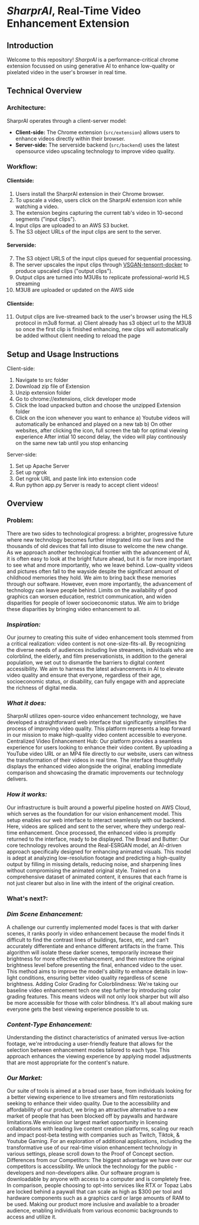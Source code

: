# _SharprAI_, Real-Time Video Enhancement Extension

## Introduction

Welcome to this repository! _SharprAI_ is a performance-critical chrome extension focussed on using generative AI to enhance low-quality or pixelated video in the user's browser in real time. 

## Technical Overview 

### Architecture:

SharprAI operates through a client-server model:
* **Client-side:** The Chrome extension (`src/extension`) allows users to enhance videos directly within their browser.
* **Server-side:** The serverside backend (`src/backend`) uses the latest opensource video upscaling technology to improve video quality.

### Workflow: 
#### Clientside:
1. Users install the SharprAI extension in their Chrome browser.
2. To upscale a video, users click on the SharprAI extension icon while watching a video.
3. The extension begins capturing the current tab's video in 10-second segments ("input clips").
4. Input clips are uploaded to an AWS S3 bucket.
5. The S3 object URLs of the input clips are sent to the server.
#### Serverside:
7. The S3 object URLS of the input clips queued for sequential processing.
8. The server upscales the input clips through [VSGAN-tensorrt-docker](https://github.com/styler00dollar/VSGAN-tensorrt-docker) to produce upscaled clips ("output clips").
9. Output clips are turned into M3U8s to replicate professional-world HLS streaming
10. M3U8 are uploaded or updated on the AWS side

#### Clientside:
11. Output clips are live-streamed back to the user's browser using the HLS protocol in m3u8 format.
a) Client already has s3 object url to the M3U8 so once the first clip is finished enhancing, new clips will automatically be added without client needing to reload the page

## Setup and Usage Instructions
Client-side:
1. Navigate to src folder
2. Download zip file of Extension
3. Unzip extension folder
4. Go to chrome://extensions, click developer mode
5. Click the load unpacked button and choose the unzipped Extension folder
6. Click on the icon whenever you want to enhance
  a) Youtube videos will automatically be enhanced and played on a new tab
  b) On other websites, after clicking the icon, full screen the tab for optimal viewing experience
     After intial 10 second delay, the video will play continously on the same new tab until you stop enhancing

Server-side:
1. Set up Apache Server
2. Set up ngrok
3. Get ngrok URL and paste link into extension code
4. Run python app.py
Server is ready to accept client videos!


## Overview
### Problem:
There are two sides to technological progress: a brighter, progressive future where new technology becomes further integrated into our lives and the thousands of old devices that fall into disuse to welcome the new change. As we approach another technological frontier with the advancement of AI, it is often easy to look at the bright future ahead, but it is far more important to see what and more importantly, who we leave behind. Low-quality videos and pictures often fall to the wayside despite the significant amount of childhood memories they hold. We aim to bring back these memories through our software. However, even more importantly, the advancement of technology can leave people behind. Limits on the availability of good graphics can worsen education, restrict communication, and widen disparities for people of lower socioeconomic status. We aim to bridge these disparities by bringing video enhancement to all.
### _Inspiration:_
Our journey to creating this suite of video enhancement tools stemmed from a critical realization: video content is not one-size-fits-all. By recognizing the diverse needs of audiences including live streamers, individuals who are colorblind, the elderly, and film preservationists, in addition to the general population, we set out to dismantle the barriers to digital content accessibility. We aim to harness the latest advancements in AI to elevate video quality and ensure that everyone, regardless of their age, socioeconomic status, or disability, can fully engage with and appreciate the richness of digital media.
### _What it does:_
SharprAI utilizes open-source video enhancement technology, we have developed a straightforward web interface that significantly simplifies the process of improving video quality. This platform represents a leap forward in our mission to make high-quality video content accessible to everyone.
Centralized Video Enhancement Hub: Our platform provides a seamless experience for users looking to enhance their video content. By uploading a YouTube video URL or an MP4 file directly to our website, users can witness the transformation of their videos in real time. The interface thoughtfully displays the enhanced video alongside the original, enabling immediate comparison and showcasing the dramatic improvements our technology delivers.
### _How it works:_
Our infrastructure is built around a powerful pipeline hosted on AWS Cloud, which serves as the foundation for our vision enhancement model. This setup enables our web interface to interact seamlessly with our backend. Here, videos are spliced and sent to the server, where they undergo real-time enhancement. Once processed, the enhanced video is promptly returned to the interface, ready to be displayed.
The Bread and Butter: Our core technology revolves around the Real-ESRGAN model, an AI-driven approach specifically designed for enhancing animated visuals. This model is adept at analyzing low-resolution footage and predicting a high-quality output by filling in missing details, reducing noise, and sharpening lines without compromising the animated original style. Trained on a comprehensive dataset of animated content, it ensures that each frame is not just clearer but also in line with the intent of the original creation.
### What's next?:
### _Dim Scene Enhancement:_ 
A challenge our currently implemented model faces is that with darker scenes, it ranks poorly in video enhancement because the model finds it difficult to find the contrast lines of buildings, faces, etc, and can’t accurately differentiate and enhance different artifacts in the frame. This algorithm will isolate these darker scenes, temporarily increase their brightness for more effective enhancement, and then restore the original brightness level before presenting the final, enhanced video to the user. This method aims to improve the model's ability to enhance details in low-light conditions, ensuring better video quality regardless of scene brightness.
Adding Color Grading for Colorblindness: We're taking our baseline video enhancement tech one step further by introducing color grading features. This means videos will not only look sharper but will also be more accessible for those with color blindness. It's all about making sure everyone gets the best viewing experience possible to us.
### _Content-Type Enhancement:_ 
Understanding the distinct characteristics of animated versus live-action footage, we're introducing a user-friendly feature that allows for the selection between enhancement modes tailored to each type. This approach enhances the viewing experience by applying model adjustments that are most appropriate for the content's nature.
### _Our Market:_
Our suite of tools is aimed at a broad user base, from individuals looking for a better viewing experience to live streamers and film restorationists seeking to enhance their video quality. Due to the accessibility and affordability of our product, we bring an attractive alternative to a new market of people that has been blocked off by paywalls and hardware limitations.We envision our largest market opportunity in licensing collaborations with leading live content creation platforms, scaling our reach and impact post-beta testing with companies such as Twitch, Tiktok, & Youtube Gaming. For an exploration of additional applications, including the transformative use of our real-time vision enhancement technology in various settings, please scroll down to the Proof of Concept section.
Differences from our Competitors:
The biggest advantage we have over our competitors is accessibility. We unlock the technology for the public - developers and non-developers alike. Our software program is downloadable by anyone with access to a computer and is completely free. In comparison, people choosing to opt-into services like RTX or Topaz Labs are locked behind a paywall that can scale as high as $300 per tool and hardware components such as a graphics card or large amounts of RAM to be used. Making our product more inclusive and available to a broader audience, enabling individuals from various economic backgrounds to access and utilize it.

